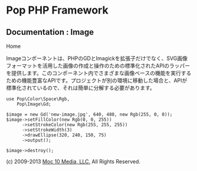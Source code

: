 Pop PHP Framework
=================

Documentation : Image
---------------------

Home

Imageコンポーネントは、PHPのGDとImagickを拡張子だけでなく、SVG画像フォーマットを活用した画像の作成と操作のための標準化されたAPIのラッパーを提供します。このコンポーネント内でさまざまな画像ベースの機能を実行するための機能豊富なAPIです。プロジェクトが別の環境に移動した場合と、APIが標準化されているので、それは簡単に分解する必要があります。

    use Pop\Color\Space\Rgb,
        Pop\Image\Gd;

    $image = new Gd('new-image.jpg', 640, 480, new Rgb(255, 0, 0));
    $image->setFillColor(new Rgb(0, 0, 255))
          ->setStrokeColor(new Rgb(255, 255, 255))
          ->setStrokeWidth(3)
          ->drawEllipse(320, 240, 150, 75)
          ->output();

    $image->destroy();

\(c) 2009-2013 [Moc 10 Media, LLC.](http://www.moc10media.com) All
Rights Reserved.
